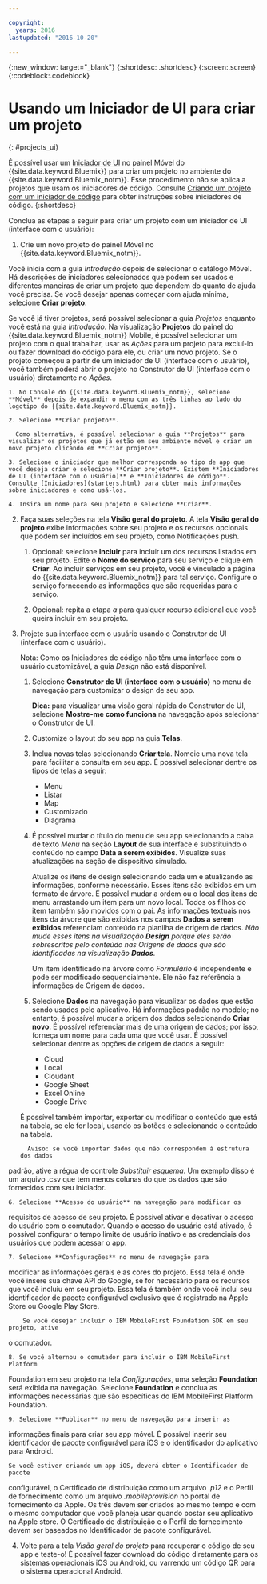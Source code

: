 ```yaml
---

copyright:
  years: 2016
lastupdated: "2016-10-20"

---
```

{:new_window: target="_blank"}
{:shortdesc: .shortdesc}
{:screen:.screen}
{:codeblock:.codeblock}

# Usando um Iniciador de UI para criar um projeto
{: #projects_ui}

É possível usar um
[Iniciador de UI](starters.html#UI_Starter) no
painel Móvel do {{site.data.keyword.Bluemix}} para criar
um projeto no ambiente do {{site.data.keyword.Bluemix_notm}}. Esse procedimento não se aplica a projetos
que usam os iniciadores de código. Consulte [Criando um
projeto com um iniciador de código](projects_code.html) para obter instruções sobre iniciadores de
código.
{:shortdesc}

Conclua as etapas a seguir para criar um projeto com um iniciador de UI (interface com o usuário):

1. Crie um novo projeto do painel Móvel no {{site.data.keyword.Bluemix_notm}}.

 Você inicia com a guia *Introdução* depois de selecionar o catálogo Móvel. Há descrições de iniciadores selecionados que podem ser usados e diferentes maneiras de criar um projeto que dependem do quanto de ajuda você precisa. Se você desejar apenas começar com ajuda mínima, selecione **Criar projeto**.

 Se você já tiver projetos, será possível selecionar a guia *Projetos* enquanto
você está na guia *Introdução*. Na visualização
**Projetos** do painel do {{site.data.keyword.Bluemix_notm}}
Mobile, é possível selecionar um projeto com o qual trabalhar, usar as
*Ações* para um projeto para excluí-lo ou fazer download do código para ele,
ou criar um novo projeto. Se o projeto começou a partir de um iniciador de UI (interface com o usuário), você
também poderá abrir o projeto no Construtor de UI (interface com o usuário) diretamente no *Ações*. 

	1. No Console do {{site.data.keyword.Bluemix_notm}}, selecione **Móvel** depois de expandir o menu com as três linhas ao lado do logotipo do {{site.data.keyword.Bluemix_notm}}. 
	
	2. Selecione **Criar projeto**. 

	  Como alternativa, é possível selecionar a guia **Projetos** para visualizar os projetos que já estão em seu ambiente móvel e criar um novo projeto clicando em **Criar projeto**. 

	3. Selecione o iniciador que melhor corresponda ao tipo de app que você deseja criar e selecione **Criar projeto**. Existem **Iniciadores de UI (interface com o usuário)** e **Iniciadores de código**. Consulte [Iniciadores](starters.html) para obter mais informações sobre iniciadores e como usá-los. 
	
	4. Insira um nome para seu projeto e selecione **Criar**.
	
2. Faça suas seleções na tela **Visão geral do projeto**.  A
tela **Visão geral do projeto** exibe informações sobre seu projeto e
os recursos opcionais que podem ser incluídos em seu projeto, como Notificações push.  

	1. Opcional: selecione **Incluir** para incluir um dos
recursos listados em seu projeto. Edite o **Nome do serviço** para seu
serviço e clique em **Criar**. Ao incluir serviços
em seu projeto, você é vinculado à página do
{{site.data.keyword.Bluemix_notm}} para tal serviço. Configure
o serviço fornecendo as informações que são requeridas para o
serviço.
	
	2. Opcional: repita a etapa *a* para qualquer recurso adicional que você queira incluir em seu projeto. 

3. Projete sua interface com o usuário usando o Construtor de UI (interface com o usuário).

   Nota: Como os Iniciadores de código não têm uma interface com o usuário customizável, a guia *Design* não está disponível.

    1. Selecione **Construtor de UI (interface com o usuário)** no menu de navegação para
customizar o design de seu app. 
	
		**Dica:** para visualizar uma visão
geral rápida do Construtor de UI, selecione **Mostre-me
como funciona** na navegação após selecionar o Construtor
de UI. 
	
	2. Customize o layout do seu app na guia **Telas**.
	
	3. Inclua novas telas selecionando **Criar tela**. Nomeie uma
nova tela para facilitar a consulta em seu app. É possível selecionar dentre os tipos de
telas a seguir: 
	    * Menu
		* Listar
		* Map
		* Customizado 
		* Diagrama
		
	4. É possível mudar o título do menu de seu app selecionando a caixa de texto
*Menu* na seção **Layout** de sua
interface e substituindo o conteúdo no campo **Data a serem
exibidos**. Visualize suas atualizações na seção de dispositivo simulado.
	
		Atualize os itens de design selecionando cada um e atualizando as informações,
conforme necessário. Esses itens são exibidos em um formato de árvore. É possível mudar a
ordem ou o local dos itens de menu arrastando um item para um novo local. Todos os filhos
do item também são movidos com o pai. As informações textuais nos itens da árvore que são
exibidas nos campos **Dados a serem exibidos** referenciam conteúdo na
planilha de origem de dados. *Não mude esses itens na visualização
**Design** porque eles serão sobrescritos pelo conteúdo nas
Origens de dados que são identificadas na visualização **Dados**.* 
		
		Um item identificado na árvore como *Formulário* é independente e
pode ser modificado sequencialmente. Ele não faz referência a informações de Origem de dados.
	
	5. Selecione **Dados** na navegação para visualizar os dados
que estão sendo usados pelo aplicativo. Há informações padrão no modelo; no entanto, é
possível mudar a origem dos dados selecionando **Criar novo**. É
possível referenciar mais de uma origem de dados; por isso, forneça um nome para cada uma
que você usar. É possível selecionar dentre as opções de origem de dados a seguir:
		* Cloud
		* Local
		* Cloudant
		* Google Sheet
		* Excel Online
		* Google Drive
	
	É possível também importar, exportar ou modificar o conteúdo que está na tabela,
se ele for local, usando os botões e selecionando o conteúdo na tabela.
	     
		 Aviso: se você importar dados que não correspondem à estrutura dos dados
padrão, ative a régua de controle *Substituir esquema*. Um exemplo disso é
um arquivo .csv que tem menos colunas do que os dados que são fornecidos com seu
iniciador.
		 
	6. Selecione **Acesso do usuário** na navegação para modificar os
requisitos de acesso de seu projeto. É possível ativar e desativar o acesso do usuário
com o comutador. Quando o acesso do usuário está ativado, é possível configurar o
tempo limite de usuário inativo e as credenciais dos usuários que podem acessar o app.
	
	7. Selecione **Configurações** no menu de navegação para
modificar as informações gerais e as cores do projeto. Essa tela é onde você insere sua
chave API do Google, se for necessário para os recursos que você incluiu em seu projeto. Essa
tela é também onde você inclui seu identificador de pacote configurável exclusivo que é
registrado na Apple Store ou Google Play Store.
	
		Se você desejar incluir o IBM MobileFirst Foundation SDK em seu projeto, ative
o comutador.
		
	8. Se você alternou o comutador para incluir o IBM MobileFirst Platform
Foundation em seu projeto na tela *Configurações*, uma seleção
**Foundation** será exibida na navegação. Selecione
**Foundation** e conclua as informações necessárias que são
específicas do IBM MobileFirst Platform Foundation.
	
	9. Selecione **Publicar** no menu de navegação para inserir as
informações finais para criar seu app móvel. É possível inserir seu identificador de
pacote configurável para iOS e o identificador do aplicativo para Android.
	
	Se você estiver criando um app iOS, deverá obter o Identificador de pacote
configurável, o Certificado de distribuição como um arquivo *.p12* e o
Perfil de fornecimento como um arquivo *.mobileprovision* no portal de
fornecimento da Apple. Os três devem ser criados ao mesmo tempo e com o mesmo computador
que você planeja usar quando postar seu aplicativo na Apple store. O Certificado de
distribuição e o Perfil de fornecimento devem ser baseados no Identificador de pacote configurável. 	

4.  Volte para a tela *Visão geral do projeto* para recuperar o
código de seu app e teste-o! É possível fazer download do código diretamente para os
sistemas operacionais iOS ou Android, ou varrendo um código QR para o sistema operacional
Android. 



